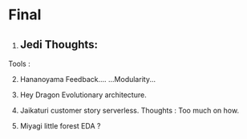 # Final

1. Jedi
Thoughts:
    - 

Tools :

2. Hananoyama 
    Feedback....
    ...Modularity...

3. Hey Dragon
    Evolutionary architecture.

4. Jaikaturi
    customer story
    serverless.
    Thoughts : Too much on how.

5. Miyagi little forest
    EDA ?
